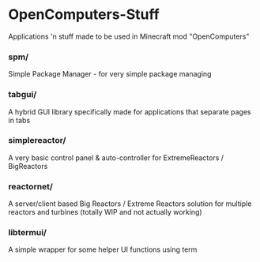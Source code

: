 # OpenComputers-Stuff
Applications 'n stuff made to be used in Minecraft mod "OpenComputers"

### spm/
Simple Package Manager - for very simple package managing

### tabgui/
A hybrid GUI library specifically made for applications that separate pages in tabs

### simplereactor/
A very basic control panel & auto-controller for ExtremeReactors / BigReactors

### reactornet/
A server/client based Big Reactors / Extreme Reactors solution for multiple reactors and turbines (totally WIP and not actually working)

### libtermui/
A simple wrapper for some helper UI functions using term

